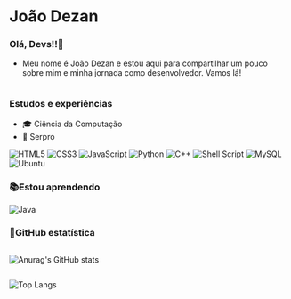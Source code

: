 #  João Dezan 
### Olá, Devs!!👋
- Meu nome é João Dezan e estou aqui para compartilhar um pouco sobre mim e minha jornada como desenvolvedor. Vamos lá!
<div>


  ![<img src="https://img.shields.io/badge/-LinkedIn-%230077B5?style=for-the-badge&logo=linkedin&logoColor=white" />](https://www.linkedin.com/in/joao/)
</div>

### Estudos e experiências
- 🎓 Ciência da Computação
- 💼 Serpro
  
<div>
  
  ![HTML5](https://img.shields.io/badge/html5-%23E34F26.svg?style=for-the-badge&logo=html5&logoColor=white)
  ![CSS3](https://img.shields.io/badge/css3-%231572B6.svg?style=for-the-badge&logo=css3&logoColor=white)
  ![JavaScript](https://img.shields.io/badge/javascript-%23323330.svg?style=for-the-badge&logo=javascript&logoColor=%23F7DF1E)
  ![Python](https://img.shields.io/badge/python-3670A0?style=for-the-badge&logo=python&logoColor=ffdd54)
  ![C++](https://img.shields.io/badge/c++-%2300599C.svg?style=for-the-badge&logo=c%2B%2B&logoColor=white)
  ![Shell Script](https://img.shields.io/badge/shell_script-%23121011.svg?style=for-the-badge&logo=gnu-bash&logoColor=white)
  ![MySQL](https://img.shields.io/badge/mysql-%2300f.svg?style=for-the-badge&logo=mysql&logoColor=white)
  ![Ubuntu](https://img.shields.io/badge/Ubuntu-E95420?style=for-the-badge&logo=ubuntu&logoColor=white)
  
</div>

### 📚Estou aprendendo
![Java](https://img.shields.io/badge/java-%23ED8B00.svg?style=for-the-badge&logo=openjdk&logoColor=white)

### 💫GitHub estatística

<div style="display: flex; flex-direction: column; align-items: flex-start;">
  
  <!-- Quadro 1 -->
  ![Anurag's GitHub stats](https://github-readme-stats.vercel.app/api?username=Joao-Dezan&show_icons=true&rank_icon=github&theme=onedark&bg_color=222222FF&border_color=444444FF)
  
  <!-- Quadro 2 -->
  ![Top Langs](https://github-readme-stats.vercel.app/api/top-langs/?username=Joao-Dezan&theme=onedark&bg_color=222222FF&border_color=444444FF)
  
</div>




